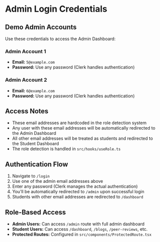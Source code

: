 
# Admin Login Credentials

## Demo Admin Accounts

Use these credentials to access the Admin Dashboard:

### Admin Account 1
- **Email:** `5@example.com`
- **Password:** Use any password (Clerk handles authentication)

### Admin Account 2
- **Email:** `6@example.com`
- **Password:** Use any password (Clerk handles authentication)

## Access Notes

- These email addresses are hardcoded in the role detection system
- Any user with these email addresses will be automatically redirected to the Admin Dashboard
- All other email addresses will be treated as students and redirected to the Student Dashboard
- The role detection is handled in `src/hooks/useRole.ts`

## Authentication Flow

1. Navigate to `/login`
2. Use one of the admin email addresses above
3. Enter any password (Clerk manages the actual authentication)
4. You'll be automatically redirected to `/admin` upon successful login
5. Students with other email addresses are redirected to `/dashboard`

## Role-Based Access

- **Admin Users:** Can access `/admin` route with full admin dashboard
- **Student Users:** Can access `/dashboard`, `/blogs`, `/peer-reviews`, etc.
- **Protected Routes:** Configured in `src/components/ProtectedRoute.tsx`
